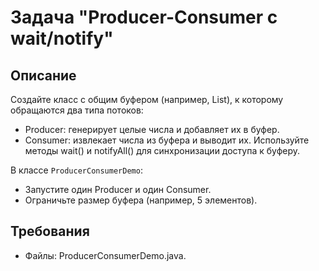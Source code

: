 # Задача "Producer-Consumer с wait/notify"

## Описание

Создайте класс с общим буфером (например, List<Integer>), к которому обращаются два типа потоков:

- Producer: генерирует целые числа и добавляет их в буфер.
- Consumer: извлекает числа из буфера и выводит их.
  Используйте методы wait() и notifyAll() для синхронизации доступа к буферу.

В классе `ProducerConsumerDemo`:

- Запустите один Producer и один Consumer.
- Ограничьте размер буфера (например, 5 элементов).

## Требования

- Файлы: ProducerConsumerDemo.java.
